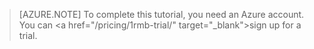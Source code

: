 > [AZURE.NOTE]
> To complete this tutorial, you need an Azure account. You can <a <!-- deleted by customization href="/pricing/member-offers/msdn-benefits-details/?WT.mc_id=A85619ABF" target="_blank">activate your MSDN subscriber benefits</a> or <a href="/pricing/1rmb-trial/?WT.mc_id=A85619ABF" --><!-- keep by customization: begin --> href="/pricing/1rmb-trial/" <!-- keep by customization: end --> target="_blank">sign up for a trial</a>.

